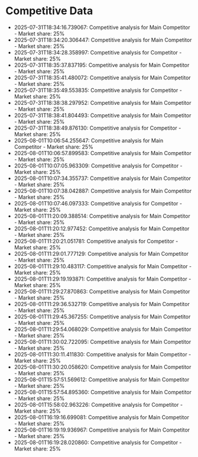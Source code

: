 # Competitive Data

- 2025-07-31T18:34:16.739067: Competitive analysis for Main Competitor - Market share: 25%
- 2025-07-31T18:34:20.306447: Competitive analysis for Main Competitor - Market share: 25%
- 2025-07-31T18:34:28.358997: Competitive analysis for Competitor - Market share: 25%
- 2025-07-31T18:35:37.837195: Competitive analysis for Main Competitor - Market share: 25%
- 2025-07-31T18:35:41.480072: Competitive analysis for Main Competitor - Market share: 25%
- 2025-07-31T18:35:49.553835: Competitive analysis for Competitor - Market share: 25%
- 2025-07-31T18:38:38.297952: Competitive analysis for Main Competitor - Market share: 25%
- 2025-07-31T18:38:41.804493: Competitive analysis for Main Competitor - Market share: 25%
- 2025-07-31T18:38:49.876130: Competitive analysis for Competitor - Market share: 25%
- 2025-08-01T10:06:54.255647: Competitive analysis for Main Competitor - Market share: 25%
- 2025-08-01T10:06:57.899583: Competitive analysis for Main Competitor - Market share: 25%
- 2025-08-01T10:07:05.963309: Competitive analysis for Competitor - Market share: 25%
- 2025-08-01T10:07:34.355737: Competitive analysis for Main Competitor - Market share: 25%
- 2025-08-01T10:07:38.042887: Competitive analysis for Main Competitor - Market share: 25%
- 2025-08-01T10:07:46.097333: Competitive analysis for Competitor - Market share: 25%
- 2025-08-01T11:20:09.388514: Competitive analysis for Main Competitor - Market share: 25%
- 2025-08-01T11:20:12.977452: Competitive analysis for Main Competitor - Market share: 25%
- 2025-08-01T11:20:21.051781: Competitive analysis for Competitor - Market share: 25%
- 2025-08-01T11:29:01.777129: Competitive analysis for Main Competitor - Market share: 25%
- 2025-08-01T11:29:10.483117: Competitive analysis for Main Competitor - Market share: 25%
- 2025-08-01T11:29:19.193871: Competitive analysis for Main Competitor - Market share: 25%
- 2025-08-01T11:29:27.870863: Competitive analysis for Main Competitor - Market share: 25%
- 2025-08-01T11:29:36.532719: Competitive analysis for Main Competitor - Market share: 25%
- 2025-08-01T11:29:45.367255: Competitive analysis for Main Competitor - Market share: 25%
- 2025-08-01T11:29:54.068029: Competitive analysis for Main Competitor - Market share: 25%
- 2025-08-01T11:30:02.722095: Competitive analysis for Main Competitor - Market share: 25%
- 2025-08-01T11:30:11.411830: Competitive analysis for Main Competitor - Market share: 25%
- 2025-08-01T11:30:20.058620: Competitive analysis for Main Competitor - Market share: 25%
- 2025-08-01T15:57:51.569612: Competitive analysis for Main Competitor - Market share: 25%
- 2025-08-01T15:57:54.895360: Competitive analysis for Main Competitor - Market share: 25%
- 2025-08-01T15:58:02.963226: Competitive analysis for Competitor - Market share: 25%
- 2025-08-01T16:19:16.699081: Competitive analysis for Main Competitor - Market share: 25%
- 2025-08-01T16:19:19.936967: Competitive analysis for Main Competitor - Market share: 25%
- 2025-08-01T16:19:28.020860: Competitive analysis for Competitor - Market share: 25%
